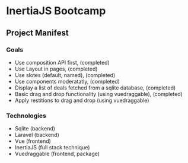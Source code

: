 # InertiaJS Bootcamp

## Project Manifest
### Goals
* Use composition API first, (completed)
* Use Layout in pages, (completed)
* Use slotes (default, named), (completed)
* Use components moderatatly, (completed)
* Display a list of deals fetched from a sqlite database, (completed)
* Basic drag and drop functionality (using vuedraggable), (completed)
* Apply restitions to drag and drop (using vuedraggable)

### Technologies
* Sqlite (backend)
* Laravel (backend)
* Vue (frontend)
* InertiaJS (full stack technique)
* Vuedraggable (frontend, package)

